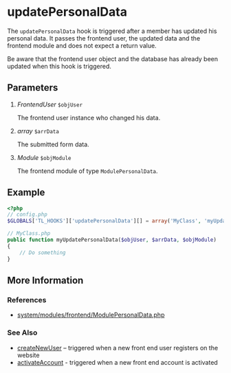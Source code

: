 # updatePersonalData


The `updatePersonalData` hook is triggered after a member has updated his personal data. It passes the frontend user, the updated data and the frontend module and does not expect a return value.

Be aware that the frontend user object and the database has already been updated when this hook is triggered.


## Parameters 

1. *FrontendUser* `$objUser`

	The frontend user instance who changed his data.

2. *array* `$arrData`

	The submitted form data.

3. *Module* `$objModule`

	The frontend module of type `ModulePersonalData`.


## Example 

```php
<?php
// config.php
$GLOBALS['TL_HOOKS']['updatePersonalData'][] = array('MyClass', 'myUpdatePersonalData');

// MyClass.php
public function myUpdatePersonalData($objUser, $arrData, $objModule)
{
	// Do something
}
```


## More Information


### References

- [system/modules/frontend/ModulePersonalData.php](https://github.com/contao/core/blob/2.11.7/system/modules/frontend/ModulePersonalData.php#L254)


### See Also

- [createNewUser](createNewUser.md) – triggered when a new front end user registers on the website
- [activateAccount](activateAccount.md) - triggered when a new front end account is activated
